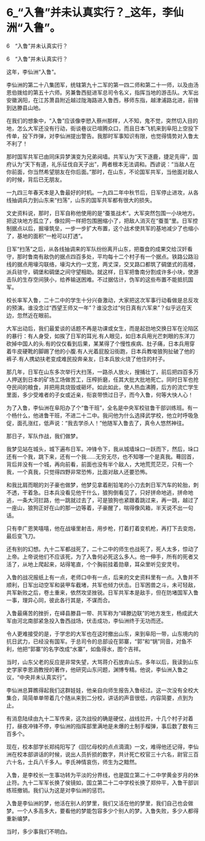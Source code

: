 # 6_“入鲁”并未认真实行？_这年，李仙洲“入鲁”。

6　“入鲁”并未认真实行？

6　“入鲁”并未认真实行？

这年，李仙洲“入鲁”。

李仙洲的第二十八集团军，统辖第九十二军的第一四二师和第二十一师，以及由汤恩伯拨给的第五十六师。另兼鲁西挺进军总司令名义，指挥当地的游击队。大军出安徽涡阳，在江苏萧县附近越过陇海路进入鲁西，移师东指，越津浦路北进，前锋到达滕县山地。

在我们的想象中，“入鲁”应该像李愬入蔡州那样，人不知，鬼不觉，突然切入目的地，怎么大军还没有行动，街谈巷议已喧腾众口，而且日本飞机来到阜阳上空投下传单，投下炸弹，对李仙洲提出警告。我那时军事知识有限，也觉得情势对入鲁太不利了！

那时国军共军已由同床异梦演变为兄弟阋墙。共军认为“天下逐鹿，捷足先得”，国府认为“天下有道，礼乐征伐自天子出”，两者根本无法调和。西谚说：“当敌人在你前面，你当然希望朋友在你后面。”那时，在山东，不论国军共军，当他面对敌人的时候，背后已无朋友。

一九四三年春天本是入鲁最好的时机。一九四二年中秋节后，日军停止进攻，从各线抽调兵力到山东来“扫荡”，山东的国军共军都有很大的损失。

文史资料说，那时，日军自称他使用的是“蚕茧战术”。大军突然包围一小块地方。把这块地方孤立了，像拉网一样把包围圈缩小了，把敌人消灭在“蚕茧”里。日军控制据点以后，掘壕筑垒，一步一步扩大布置，这个战术使共军的基地减少了也缩小了，基地的面积“一枪可以打透”。

日军“扫荡”之后，从各线抽调来的军队纷纷离开山东，把蚕食的成果交给汉奸看守，那时鲁南有敌伪的据点四百多处，平均每十二个村子有一个据点。铁路公路沿线的据点用壕沟联络，壕沟大约一丈宽，两丈深，交叉路口都筑了碉堡式的高楼，派兵驻守，碉堡和碉堡之间守望相助。就这样，日军把鲁南分割成许多小块，使游击队的生存空间狭小，给养输送困难。不过据估计，伪军的这些布置不能抵抗国军。

校长率军入鲁，二十二中的学生十分兴奋激动，大家把这次军事行动看做是总反攻的预演。谁没念过“西望王师又一年”？谁没念过“何日真有六军来”？似乎远在天边，忽然近在眼前。

大军出动后，我们最爱谈的话题不再是功课或女生，而是起劲地交换日军在沦陷区的暴行：有人身受，如挨了日军的耳光.有人眼见，如日本兵用光芒刺眼的东洋刀砍掉中国人的头.有的仅仅看到后果，某某得了个慢性疾病、肚子痛，日本兵用穿着牛皮硬靴的脚踢了他的小腹.有人光着屁股沿街跑，日本兵教唆狼狗扯破了他的裤子.有人携幼扶老变成难民投奔亲友，日本兵放火烧了他住的村子。

那几年，日军在山东多次举行大扫荡，一路杀人放火，搜捕壮丁，前后把四百多万人押送到日本的矿场工场做苦工，压榨折磨，任其大批大批地死亡。同时日军也抢夺民间的粮食，并把用具烧毁或砸坏。如此如此，使人热血沸腾，后方的流亡学生里面，多少受难者的子女或近亲，衔哀带愤过日子，而今入鲁，何等大快人心！

为了入鲁，李仙洲在阜阳办了个“鲁干班”，全名是中央军校驻鲁干部训练班。有一个杨什么，他进鲁干班，不进二十二中。我问他为什么选择武学校，他立时呼吸急促，面孔涨红，低声说：“我去学杀人！”他随军入鲁去了，真令人悠然神往。

那日子，军队作战，我们做梦。

我梦见站在城头，城下遍布日军。冲锋令下，我从城墙垛口一跃而下，然后，垛口还有一个我，跳下来，还有一个我……无穷无尽，也不知哪一个是真我。蓦回首，背后并没有一个城，再向前看，前面也没有半个敌人，大地荒荒茫茫，只有一个我，一个真我，只觉得四野非常恐怖，比面对敌人还要恐怖。

和我比肩而眠的刘子豪也做梦，他梦见拿着削铅笔的小刀去刺日军汽车的轮胎，刺不透，干着急。日本兵没看见他干什么，狼狗倒看见了，只好拼命地逃，拼命地逃，一条大河拦路，他一跳就过去了，可是狼狗也紧跟着跳过来，再一跳，越过了一座山，狼狗正好在山的那一边等着，子豪醒了，喘得像风箱，半天说不出一句话。

只有李广恩笑嘻嘻，他在战壕里射击，用步枪，打着打着变机枪，再打下去变炮，最后变飞刀。

还有别的幻想。九十二军都战死了，二十二中的师生也战死了，死人太多，惊动了上帝。上帝说他们不应该死，为了入鲁何必死这么多人。他一伸手，所有的死者又活了，从地上爬起来，站得笔直，个个胸前挂着勋章，耳朵里听见安灵号。

入鲁的战况报纸上有一点，老师口中有一点，后来的文史资料里有一点。入鲁并不顺利，日军出动空军和装甲车截堵，共军也倾力伏击。日军困兽之斗，未可轻敌，共军新败之后，卷土重来，依然攻坚挫锐。日军共军本是敌手，但在防堵国军入鲁一事，理异心同，彼此各行其是，不谋而合。

入鲁最痛苦的挫折，在峄县滕县一带、共军称为“峄滕边联”的地方发生，杨成武大军由河北南部紧急投入鲁西战场，伏击成功，李仙洲终于无功而还。

令人更难接受的是，于学忠的大军也在这时撤出山东，来到阜阳一带，山东境内的抗日武力，已经没有国军。于总司令的总部设在郭寨，“郭”和“锅”同音，对鱼不利，他把“郭寨”的名字改成“水寨”，如鱼得水，图个吉祥。

当时，山东父老的反应是非常失望，大骂蒋介石放弃山东。多年以后，我读到山东史学家李恩涵教授的著作，他研究山东问题，渊博专精。他说，李仙洲入鲁之议，“中央并未认真实行”。

李仙洲总算瞧得起我们这群娃娃，他亲自向师生报告入鲁经过。这一次没有全校大集合，简简单单带着几个随从来到二分校，讲话的声音很低，内容简要，点到为止。

有消息陆续由九十二军传来，这次战役的确是硬仗，战线拉开，十几个村子对着打，昼夜冲锋不停，李仙洲的指挥部里满地是未爆的土制手榴弹，事后数了数有三百多个。

现在，校本部学长郑纯阳写了《回忆母校的点点滴滴》一文，难得他还记得，李仙洲在校本部讲话的时候，说出人员折损的数字，共计死亡校官三十六名，尉官三百六十名，士兵八千多人。李氏神情哀伤，师生为之黯然。

入鲁，是李校长一生事功转为平淡的分界线，也是国立第二十二中学黄金岁月的休止符。九十二军军长换了侯镜如，国立第二十二中学校长换了郑仲平，入鲁干部训练班撤销。我们认为这是对李仙洲的惩罚。

入鲁是李仙洲的梦，他活在别人的梦里，我们又活在他的梦里，我们自己也会做梦。一个人多高多大，要看他的梦能包容多少个别人的梦。入鲁失败，多少人都得重新编梦。

当时，多少事我们不明白。